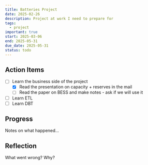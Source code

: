 ```yaml
---
title: Batteries Project
date: 2025-02-26
description: Project at work I need to prepare for
tags:
  - project
important: true
start: 2025-03-06
end: 2025-05-31
due_date: 2025-05-31
status: todo
---
```


## Action Items

- [ ] Learn the business side of the project
    - [x] Read the presentation on capacity + reserves in the mail
    - [ ] Read the paper on BESS and make notes - ask if we will use it
- [ ] Learn ETL
- [ ] Learn DBT

## Progress

Notes on what happened...

## Reflection

What went wrong? Why?
